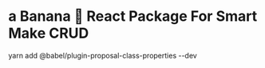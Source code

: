 # a Banana 🍌 React Package For Smart Make CRUD


<!-- first `npm install @babel/plugin-proposal-class-properties --save-dev`
 -->

yarn add @babel/plugin-proposal-class-properties --dev
